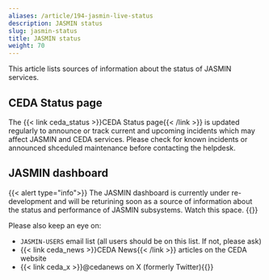 ```yaml
---
aliases: /article/194-jasmin-live-status
description: JASMIN status
slug: jasmin-status
title: JASMIN status
weight: 70
---
```


This article lists sources of information about the status of JASMIN services.

## CEDA Status page

The {{< link ceda_status >}}CEDA Status page{{< /link >}} is updated regularly to announce or track current and upcoming incidents which may affect JASMIN and CEDA services. Please check for known incidents or announced shceduled maintenance before contacting the helpdesk.

## JASMIN dashboard

{{< alert type="info">}}
The JASMIN dashboard is currently under re-development and will be returining soon as a source of information about the status and performance of JASMIN subsystems. Watch this space.
{{</alert>}}

Please also keep an eye on:
- `JASMIN-USERS` email list (all users should be on this list. If not, please ask)
- {{< link ceda_news >}}CEDA News{{< /link >}} articles on the CEDA website
- {{< link ceda_x >}}@cedanews on X (formerly Twitter){{</link>}}
